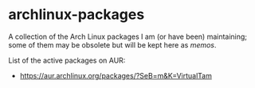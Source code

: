 archlinux-packages
==================

A collection of the Arch Linux packages I am (or have been) maintaining; some of them may be obsolete but will be kept here as *memos*.

List of the active packages on AUR:
* https://aur.archlinux.org/packages/?SeB=m&K=VirtualTam
